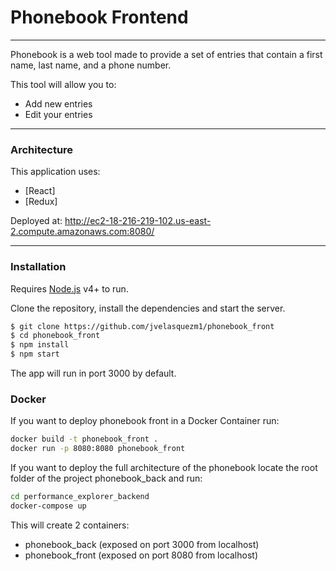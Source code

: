 # Phonebook Frontend
***
Phonebook is a web tool made to provide a set of entries that contain a first name, last name, and a phone number.

This tool will allow you to:

  - Add new entries
  - Edit your entries
***
### Architecture
This application uses:

* [React] 
* [Redux]

Deployed at: http://ec2-18-216-219-102.us-east-2.compute.amazonaws.com:8080/

***
### Installation

Requires [Node.js](https://nodejs.org/) v4+ to run.

Clone the repository, install the dependencies and start the server.

```sh
$ git clone https://github.com/jvelasquezm1/phonebook_front
$ cd phonebook_front
$ npm install
$ npm start
```

The app will run in port 3000 by default.

### Docker

If you want to deploy phonebook front in a Docker Container run:

```sh
docker build -t phonebook_front .
docker run -p 8080:8080 phonebook_front
```

If you want to deploy the full architecture of the phonebook locate the root folder of the project phonebook_back and run:

```sh
cd performance_explorer_backend
docker-compose up
```

This will create 2 containers:
- phonebook_back (exposed on port 3000 from localhost)
- phonebook_front (exposed on port 8080 from localhost)
